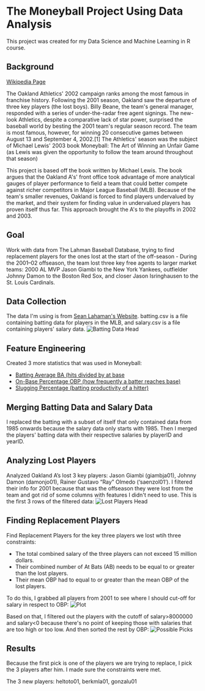 # The Moneyball Project Using Data Analysis
This project was created for my Data Science and Machine Learning in R course.

## Background
[Wikipedia Page](https://en.wikipedia.org/wiki/Moneyball)

The Oakland Athletics' 2002 campaign ranks among the most famous in franchise history. Following the 2001 season, Oakland saw the departure of three key players (the lost boys). Billy Beane, the team's general manager, responded with a series of under-the-radar free agent signings. The new-look Athletics, despite a comparative lack of star power, surprised the baseball world by besting the 2001 team's regular season record. The team is most famous, however, for winning 20 consecutive games between August 13 and September 4, 2002.[1] The Athletics' season was the subject of Michael Lewis' 2003 book Moneyball: The Art of Winning an Unfair Game (as Lewis was given the opportunity to follow the team around throughout that season)

This project is based off the book written by Michael Lewis. The book argues that the Oakland A's' front office took advantage of more analytical gauges of player performance to field a team that could better compete against richer competitors in Major League Baseball (MLB). Because of the team's smaller revenues, Oakland is forced to find players undervalued by the market, and their system for finding value in undervalued players has proven itself thus far. This approach brought the A's to the playoffs in 2002 and 2003.

## Goal
Work with data from The Lahman Baseball Database, trying to find replacement players for the ones lost at the start of the off-season - During the 2001–02 offseason, the team lost three key free agents to larger market teams: 2000 AL MVP Jason Giambi to the New York Yankees, outfielder Johnny Damon to the Boston Red Sox, and closer Jason Isringhausen to the St. Louis Cardinals.

## Data Collection
The data I'm using is from [Sean Lahaman's Website](http://www.seanlahman.com/baseball-archive/statistics/).  batting.csv is a file containing batting data for players in the MLB, and salary.csv is a file containing players' salary data.
![Batting Data Head](https://github.com/justinezth/Moneyball-Data-Analysis/blob/master/pics/battinghead.png)


## Feature Engineering
Created 3 more statistics that was used in Moneyball:

- [Batting Average BA (hits divided by at base](https://en.wikipedia.org/wiki/Batting_average)
- [On-Base Percentage OBP (how frequently a batter reaches base)](https://en.wikipedia.org/wiki/On-base_percentage)
- [Slugging Percentage (batting productivity of a hitter)](https://en.wikipedia.org/wiki/Slugging_percentage)

## Merging Batting Data and Salary Data
I replaced the batting with a subset of itself that only contained data from 1985 onwards because the salary data only starts with 1985. Then I merged the players' batting data with their respective salaries by playerID and yearID.

## Analyzing Lost Players
Analyzed Oakland A’s lost 3 key players: Jason Giambi (giambja01), Johnny Damon (damonjo01), Rainer Gustavo “Ray” Olmedo (‘saenzol01’). I filtered their info for 2001 because that was the offseason they were lost from the team and got rid of some columns with features I didn't need to use. This is the first 3 rows of the filtered data:
![Lost Players Head](https://github.com/justinezth/Moneyball-Data-Analysis/blob/master/pics/lostplayers.png)

## Finding Replacement Players
Find Replacement Players for the key three players we lost wtih three constraints:

- The total combined salary of the three players can not exceed 15 million dollars.
- Their combined number of At Bats (AB) needs to be equal to or greater than the lost players.
- Their mean OBP had to equal to or greater than the mean OBP of the lost players.

To do this, I grabbed all players from 2001 to see where I should cut-off for salary in respect to OBP:
![Plot](https://github.com/justinezth/Moneyball-Data-Analysis/blob/master/pics/salaryvsobp.png)

Based on that, I filtered out the players with the cutoff of salary>8000000 and salary<0 because there's no point of keeping those with salaries that are too high or too low. And then sorted the rest by OBP:
![Possible Picks](https://github.com/justinezth/Moneyball-Data-Analysis/blob/master/pics/possiblepicks.png)

## Results
Because the first pick is one of the players we are trying to replace, I pick the 3 players after him. I made sure the constraints were met.

The 3 new players: heltoto01, berkmla01, gonzalu01

